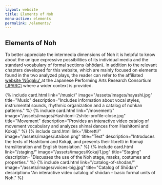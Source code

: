 ```yaml
---
layout: website
title: Elements of Noh
menu-active: elements
permalink: /elements/
---
```

<main class="page-content">
  <div class="text-container">
    <h2>Elements of Noh</h2>
    <p>To better appreciate the intermedia dimensions of Noh it is helpful to know about the unique expressive possibilities of its individual media and the standard vocabulary of formal sections (shōdan). In addition to the relevant chapters developed for this website, which are mainly focused on elements found in the two analyzed plays, the reader can refer to the affiliated <a href="https://jparc.online/nogaku/"> website 'Nōgaku' </a> at the Japanese Performing Arts Research Consortium <a href="https://jparc.online/"> (JPARC)</a> where a wider context is provided.</p>
  </div>

  <div class="list-plays">
    <div class="cards-container cards-container--not-centered">
      {% include card.html
          link="/music/"
          image="/assets/images/hayashi.jpg"
          title="Music"
          description="Includes information about vocal styles, instrumental sounds, rhythmic organization and a catalog of nohkan patterns."
      %}
      {% include card.html
          link="/movement/"
          image="/assets/images/Hashitomi-2shite-profile-close.jpg"
          title="Movement"
          description="Provides an interactive video catalog of movement vocabulary and analyzes shimai dances from Hashitomi and Kokaji."
      %}
      {% include card.html
          link="/libretti/"
          image="/assets/images/utaibon.png"
          title="Text"
          description="Introduces the texts of Hashitomi and Kokaji, and presents their libretti in Romaji transliteration and English translation."
      %}
      {% include card.html
          link="/staging/"
          image="/assets/images/Kokaji1.jpg"
          title="Staging"
          description="Discusses the use of the Noh stage, masks, costumes and properties."
      %}
      {% include card.html
          link="/catalog-of-shodan/"
          image="/assets/images/voices-big.jpg"
          title="Catalog of Shōdan"
          description="An interactive video catalog of shōdan – basic formal units of Noh."
      %}
    </div>
  </div>
</main>
